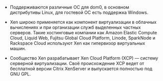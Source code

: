 * Поддерживаются различные ОС для dom0, в основном дистрибутивы Linux, для гостевой ОС есть поддержка Windows.

* Xen широко применяется как компонент виртуализации в облачных вычислениях и при организации служб выделенных частных серверов. Такие хостинговые компании как Amazon Elastic Compute Cloud, Liquid Web, Fujitsu Global Cloud Platform, Linode, SparkNode и Rackspace Cloud используют Xen как гипервизор виртуальных машин.

* Cообщество Xen разрабатывает Xen Cloud Platform (XCP) — систему серверной виртуализации. Своё происхождение XCP ведет от бесплатной версии Citrix XenServer и выпускается полностью под GNU GPL.

